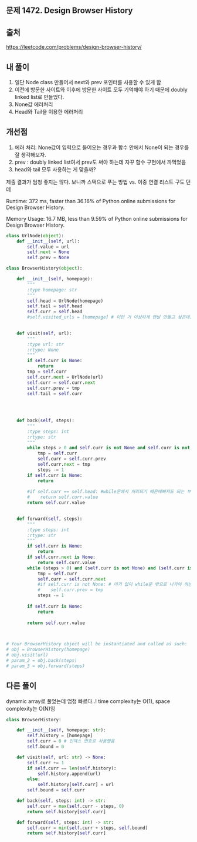 ## 문제 1472. Design Browser History

## 출처
https://leetcode.com/problems/design-browser-history/

## 내 풀이
1. 일단 Node class 만들어서 next와 prev 포인터를 사용할 수 있게 함
2. 이전에 방문한 사이트와 이후에 방문한 사이트 모두 기억해야 하기 때문에 doubly linked list로 만들었다.
3. None값 에러처리
4. Head와 Tail을 이용한 에러처리

## 개선점
1. 에러 처리: None값이 입력으로 들어오는 경우과 함수 안에서 None이 되는 경우를 잘 생각해보자.
2. prev : doubly linked list여서 prev도 써야 하는데 자꾸 함수 구현에서 까먹었음
3. head와 tail 모두 사용하는 게 맞을까?

제출 결과가 엄청 좋지는 않다. 보니까 스택으로 푸는 방법 vs. 이중 연결 리스트 구도 던데

Runtime: 372 ms, faster than 36.16% of Python online submissions for Design Browser History.

Memory Usage: 16.7 MB, less than 9.59% of Python online submissions for Design Browser History.


```python
class UrlNode(object):
    def __init__(self, url):
        self.value = url
        self.next = None
        self.prev = None

class BrowserHistory(object):

    def __init__(self, homepage):
        """
        :type homepage: str
        """
        self.head = UrlNode(homepage)
        self.tail = self.head
        self.curr = self.head
        #self.visited_urls = [homepage] # 이런 거 이상하게 맨날 만들고 싶은데...메모리나 더 차지 하니 생략하자
        

    def visit(self, url):
        """
        :type url: str
        :rtype: None
        """
        if self.curr is None:
            return
        tmp = self.curr
        self.curr.next = UrlNode(url)
        self.curr = self.curr.next
        self.curr.prev = tmp
        self.tail = self.curr
     
        
        

    def back(self, steps):
        """
        :type steps: int
        :rtype: str
        """
        while steps > 0 and self.curr is not None and self.curr is not self.head:
            tmp = self.curr
            self.curr = self.curr.prev
            self.curr.next = tmp
            steps -= 1
        if self.curr is None:
            return 
        
        #if self.curr == self.head: #while문에서 처리되기 때문에빠져도 되는 부분
        #    return self.curr.value
        return self.curr.value
        

    def forward(self, steps):
        """
        :type steps: int
        :rtype: str
        """
        if self.curr is None:
            return
        if self.curr.next is None:
            return self.curr.value
        while (steps > 0) and (self.curr is not None) and (self.curr is not self.tail):
            tmp = self.curr
            self.curr = self.curr.next
            #if self.curr is not None: # 이거 없이 while문 밖으로 나가야 하는 거 아님?? 위의 while문에서 tail로 처리해서 이제 self.curr이 None인 거 검사 안 해도 
            #    self.curr.prev = tmp
            steps -= 1
       
        if self.curr is None:
            return
 
        return self.curr.value
        


# Your BrowserHistory object will be instantiated and called as such:
# obj = BrowserHistory(homepage)
# obj.visit(url)
# param_2 = obj.back(steps)
# param_3 = obj.forward(steps)

```

## 다른 풀이
dynamic array로 풀었는데 엄청 빠르다..! time complexity는 O(1), space complexity는 O(N)임
```python
class BrowserHistory:

    def __init__(self, homepage: str):
        self.history = [homepage]
        self.curr = 0 # 인덱스 번호로 사용했음
        self.bound = 0

    def visit(self, url: str) -> None:
        self.curr += 1
        if self.curr == len(self.history):
            self.history.append(url)
        else:
            self.history[self.curr] = url
        self.bound = self.curr

    def back(self, steps: int) -> str:
        self.curr = max(self.curr - steps, 0)
        return self.history[self.curr]

    def forward(self, steps: int) -> str:
        self.curr = min(self.curr + steps, self.bound)
        return self.history[self.curr]
```
